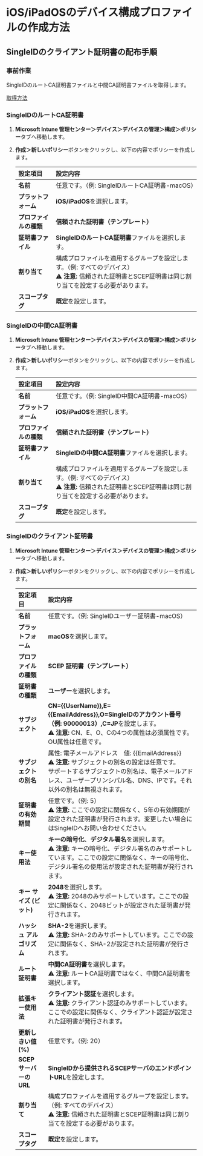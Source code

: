 # iOS/iPadOSのデバイス構成プロファイルの作成方法

## SingleIDのクライアント証明書の配布手順
### 事前作業
SingleIDのルートCA証明書ファイルと中間CA証明書ファイルを取得します。

[取得方法](../pki.md/#基本情報)

### SingleIDのルートCA証明書
1. **Microsoft Intune 管理センター＞デバイス＞デバイスの管理＞構成＞ポリシー**タブへ移動します。
2. **作成＞新しいポリシー**ボタンをクリックし、以下の内容でポリシーを作成します。

    | **設定項目** | **設定内容** |
    | :--- | :--- |
    | **名前** | 任意です。（例: SingleIDルートCA証明書-macOS） |
    | **プラットフォーム** | **iOS/iPadOS**を選択します。 |
    | **プロファイルの種類** | **信頼された証明書（テンプレート）** |
    | **証明書ファイル** | **SingleIDのルートCA証明書**ファイルを選択します。 |
    | **割り当て** | 構成プロファイルを適用するグループを設定します。（例: すべてのデバイス）<br>⚠️ **注意:** 信頼された証明書とSCEP証明書は同じ割り当てを設定する必要があります。 |
    | **スコープタグ** | **既定**を設定します。 |

### SingleIDの中間CA証明書
1. **Microsoft Intune 管理センター＞デバイス＞デバイスの管理＞構成＞ポリシー**タブへ移動します。
2. **作成＞新しいポリシー**ボタンをクリックし、以下の内容でポリシーを作成します。

    | **設定項目** | **設定内容** |
    | :--- | :--- |
    | **名前** | 任意です。（例: SingleID中間CA証明書-macOS） |
    | **プラットフォーム** | **iOS/iPadOS**を選択します。 |
    | **プロファイルの種類** | **信頼された証明書（テンプレート）** |
    | **証明書ファイル** | **SingleIDの中間CA証明書**ファイルを選択します。 |
    | **割り当て** | 構成プロファイルを適用するグループを設定します。（例: すべてのデバイス）<br>⚠️ **注意:** 信頼された証明書とSCEP証明書は同じ割り当てを設定する必要があります。 |
    | **スコープタグ** | **既定**を設定します。 |

### SingleIDのクライアント証明書
1. **Microsoft Intune 管理センター＞デバイス＞デバイスの管理＞構成＞ポリシー**タブへ移動します。
2. **作成＞新しいポリシー**ボタンをクリックし、以下の内容でポリシーを作成します。

    | **設定項目** | **設定内容** |
    | :--- | :--- |
    | **名前** | 任意です。（例: SingleIDユーザー証明書-macOS） |
    | **プラットフォーム** | **macOS**を選択します。 |
    | **プロファイルの種類** | **SCEP 証明書（テンプレート）** |
    | **証明書の種類** | **ユーザー**を選択します。 |
    | **サブジェクト** | **CN={{UserName}},E={{EmailAddress}},O=SingleIDのアカウント番号（例: 90000013）,C=JP**を設定します。<br>⚠️ **注意:** CN、E、O、Cの4つの属性は必須属性です。OU属性は任意です。 |
    | **サブジェクトの別名** | 属性: 電子メールアドレス　値: {{EmailAddress}}<br>⚠️ **注意:** サブジェクトの別名の設定は任意です。<br>サポートするサブジェクトの別名は、電子メールアドレス、ユーザープリンシパル名、DNS、IPです。それ以外の別名は無視されます。 |
    | **証明書の有効期間** | 任意です。（例: 5）<br>⚠️ **注意:** ここでの設定に関係なく、5年の有効期間が設定された証明書が発行されます。変更したい場合にはSingleIDへお問い合わせください。 |
    | **キー使用法** | **キーの暗号化**、**デジタル署名**を選択します。<br>⚠️ **注意:** キーの暗号化、デジタル署名のみサポートしています。ここでの設定に関係なく、キーの暗号化、デジタル署名の使用法が設定された証明書が発行されます。 |
    | **キー サイズ (ビット)** | **2048**を選択します。<br>⚠️ **注意:** 2048のみサポートしています。ここでの設定に関係なく、2048ビットが設定された証明書が発行されます。 |
    | **ハッシュ アルゴリズム** | **SHA-2**を選択します。<br>⚠️ **注意:** SHA-2のみサポートしています。ここでの設定に関係なく、SHA-2が設定された証明書が発行されます。 |
    | **ルート証明書** | **中間CA証明書**を選択します。<br>⚠️ **注意:** ルートCA証明書ではなく、中間CA証明書を選択します。 |
    | **拡張キー使用法** | **クライアント認証**を選択します。<br>⚠️ **注意:** クライアント認証のみサポートしています。ここでの設定に関係なく、クライアント認証が設定された証明書が発行されます。 |
    | **更新しきい値 (%)** | 任意です。（例: 20） |
    | **SCEP サーバーの URL** | **SingleIDから提供されるSCEPサーバのエンドポイントURL**を設定します。 |
    | **割り当て** | 構成プロファイルを適用するグループを設定します。（例: すべてのデバイス）<br>⚠️ **注意:** 信頼された証明書とSCEP証明書は同じ割り当てを設定する必要があります。 |
    | **スコープタグ** | **既定**を設定します。 |
